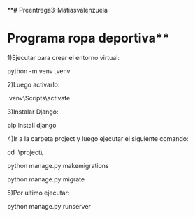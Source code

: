 **# Preentrega3-Matiasvalenzuela

# Programa ropa deportiva**

1)Ejecutar para crear el entorno virtual:

python -m venv .venv

2)Luego activarlo:

.venv\Scripts\activate

3)Instalar Django: 

pip install django

4)Ir a la carpeta project y luego ejecutar el siguiente comando: 

 cd .\project\

 python manage.py makemigrations

 python manage.py migrate      

5)Por ultimo ejecutar: 

 python manage.py runserver

